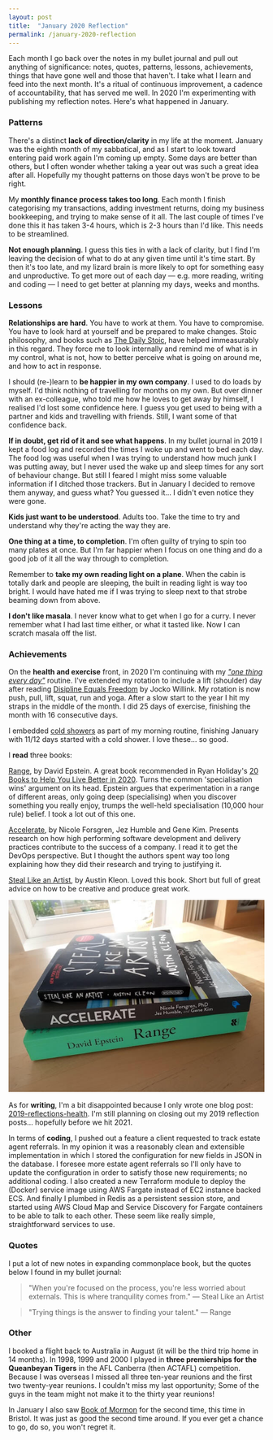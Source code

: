 ```yaml
---
layout: post
title:  "January 2020 Reflection"
permalink: /january-2020-reflection
---
```


Each month I go back over the notes in my bullet journal and pull out anything of significance: notes, quotes, patterns, lessons, achievements, things that have gone well and those that haven't. I take what I learn and feed into the next month. It's a ritual of continuous improvement, a cadence of accountability, that has served me well. In 2020 I'm experimenting with publishing my reflection notes. Here's what happened in January. 

### Patterns

There's a distinct **lack of direction/clarity** in my life at the moment. January was the eighth month of my sabbatical, and as I start to look toward entering paid work again I'm coming up empty. Some days are better than others, but I often wonder whether taking a year out was such a great idea after all. Hopefully my thought patterns on those days won't be prove to be right.

My **monthly finance process takes too long**. Each month I finish categorising my transactions, adding investment returns, doing my business bookkeeping, and trying to make sense of it all. The last couple of times I've done this it has taken 3-4 hours, which is 2-3 hours than I'd like. This needs to be streamlined.

**Not enough planning**. I guess this ties in with a lack of clarity, but I find I'm leaving the decision of what to do at any given time until it's time start. By then it's too late, and my lizard brain is more likely to opt for something easy and unproductive. To get more out of each day — e.g. more reading, writing and coding — I need to get better at planning my days, weeks and months.

<!--more-->

### Lessons

**Relationships are hard**. You have to work at them. You have to compromise. You have to look hard at yourself and be prepared to make changes. Stoic philosophy, and books such as [The Daily Stoic](https://www.amazon.co.uk/Daily-Stoic-Meditations-Wisdom-Perseverance/dp/0735211736), have helped immeasurably in this regard. They force me to look internally and remind me of what is in my control, what is not, how to better perceive what is going on around me, and how to act in response.

I should (re-)learn to **be happier in my own company**. I used to do loads by myself. I'd think nothing of travelling for months on my own. But over dinner with an ex-colleague, who told me how he loves to get away by himself, I realised I'd lost some confidence here. I guess you get used to being with a partner and kids and travelling with friends. Still, I want some of that confidence back. 

**If in doubt, get rid of it and see what happens**. In my bullet journal in 2019 I kept a food log and recorded the times I woke up and went to bed each day. The food log was useful when I was trying to understand how much junk I was putting away, but I never used the wake up and sleep times for any sort of behaviour change. But still I  feared I might miss some valuable information if I ditched those trackers. But in January I decided to remove them anyway, and guess what? You guessed it... I didn't even notice they were gone.

**Kids just want to be understood**. Adults too. Take the time to try and understand why they're acting the way they are.

**One thing at a time, to completion**. I'm often guilty of trying to spin too many plates at once. But I'm far happier when I focus on one thing and do a good job of it all the way through to completion.

Remember to **take my own reading light on a plane**. When the cabin is totally dark and people are sleeping, the built in reading light is way too bright. I would have hated me if I was trying to sleep next to that strobe beaming down from above.

**I don't like masala**. I never know what to get when I go for a curry. I never remember what I had last time either, or what it tasted like. Now I can scratch masala off the list.

### Achievements

On the **health and exercise** front, in 2020 I'm continuing with my [_"one thing every day"_](/2019-reflections-health) routine. I've extended my rotation to include a lift (shoulder) day after reading [Disipline Equals Freedom](https://www.amazon.co.uk/Discipline-Equals-Freedom-Jocko-Willink/dp/1250156947/) by Jocko Willink. My rotation is now push, pull, lift, squat, run and yoga. After a slow start to the year I hit my straps in the middle of the month. I did 25 days of exercise, finishing the month with 16 consecutive days.

I embedded [cold showers](/cold-showers) as part of my morning routine, finishing January with 11/12 days started with a cold shower. I love these... so good.

I **read** three books: 

[Range](https://www.amazon.co.uk/Range-Generalists-Triumph-Specialized-World/dp/1509843493/), by David Epstein. A great book recommended in Ryan Holiday's [20 Books to Help You Live Better in 2020](https://forge.medium.com/20-books-to-help-you-live-better-in-2020-dd543adc0e94). Turns the common 'specialisation wins' argument on its head. Epstein argues that experimentation in a range of different areas, only going deep (specialising) when you discover something you really enjoy, trumps the well-held specialisation (10,000 hour rule) belief. I took a lot out of this one.

[Accelerate](https://www.amazon.co.uk/Accelerate-Software-Performing-Technology-Organizations/dp/1942788339), by Nicole Forsgren, Jez Humble and Gene Kim. Presents research on how high performing software development and delivery practices contribute to the success of a company. I read it to get the DevOps perspective. But I thought the authors spent way too long explaining how they did their research and trying to justifying it. 

[Steal Like an Artist](https://www.amazon.co.uk/Steal-Like-Artist-Austin-Kleon/dp/0761169253/), by Austin Kleon. Loved this book. Short but full of great advice on how to be creative and produce great work.

![January reading](/assets/img/january-2020-books.jpg)

As for **writing**, I'm a bit disappointed because I only wrote one blog post: [2019-reflections-health](/2019-relfections-health). I'm still planning on closing out my 2019 reflection posts... hopefully before we hit 2021. 

In terms of **coding**, I pushed out a feature a client requested to track estate agent referrals. In my opinion it was a reasonably clean and extensible implementation in which I stored the configuration for new fields in JSON in the database. I foresee more estate agent referrals so I'll only have to update the configuration in order to satisfy those new requirements; no additional coding. I also created a new Terraform module to deploy the (Docker) service image using AWS Fargate instead of EC2 instance backed ECS. And finally I plumbed in Redis as a persistent session store, and started using AWS Cloud Map and Service Discovery for Fargate containers to be able to talk to each other. These seem like really simple, straightforward services to use.

### Quotes

I put a lot of new notes in expanding commonplace book, but the quotes below I found in my bullet journal:

> "When you're focused on the process, you're less worried about externals. This is where tranquility comes from." — Steal Like an Artist

> "Trying things is the answer to finding your talent." — Range

### Other

I booked a flight back to Australia in August (it will be the third trip home in 14 months). In 1998, 1999 and 2000 I played in **three premierships for the Queanbeyan Tigers** in the AFL Canberra (then ACTAFL) competition. Because I was overseas I missed all three ten-year reunions and the first two twenty-year reunions. I couldn't miss my last opportunity; Some of the guys in the team might not make it to the thirty year reunions!

In January I also saw [Book of Mormon](https://thebookofmormonmusical.com/bristol/) for the second time, this time in Bristol. It was just as good the second time around. If you ever get a chance to go, do so, you won't regret it.

